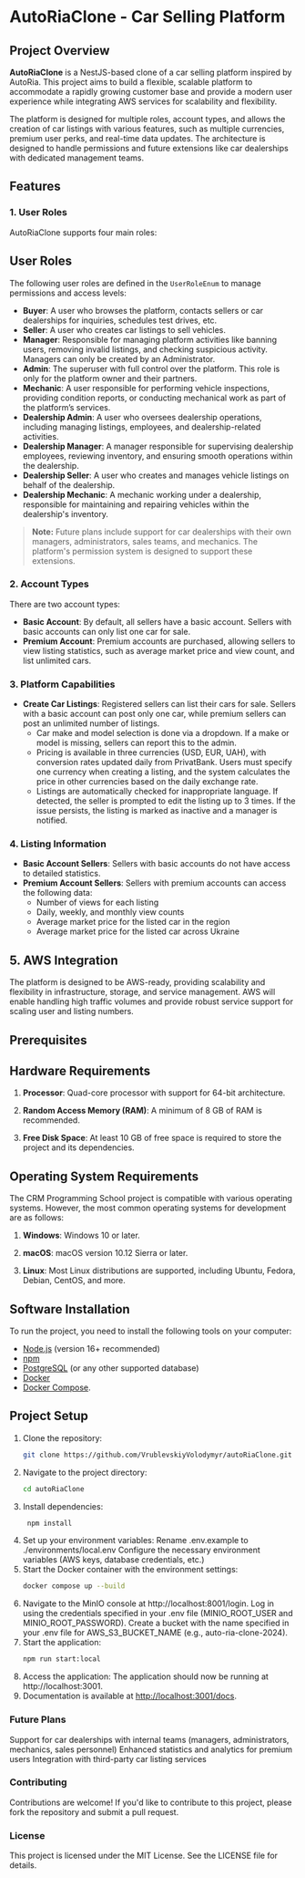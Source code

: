 # AutoRiaClone - Car Selling Platform

## Project Overview

**AutoRiaClone** is a NestJS-based clone of a car selling platform inspired by AutoRia. This project aims to build a flexible, scalable platform to accommodate a rapidly growing customer base and provide a modern user experience while integrating AWS services for scalability and flexibility.

The platform is designed for multiple roles, account types, and allows the creation of car listings with various features, such as multiple currencies, premium user perks, and real-time data updates. The architecture is designed to handle permissions and future extensions like car dealerships with dedicated management teams.

## Features

### 1. User Roles
AutoRiaClone supports four main roles:

## User Roles

The following user roles are defined in the `UserRoleEnum` to manage permissions and access levels:

- **Buyer**: A user who browses the platform, contacts sellers or car dealerships for inquiries, schedules test drives, etc.
- **Seller**: A user who creates car listings to sell vehicles.
- **Manager**: Responsible for managing platform activities like banning users, removing invalid listings, and checking suspicious activity. Managers can only be created by an Administrator.
- **Admin**: The superuser with full control over the platform. This role is only for the platform owner and their partners.
- **Mechanic**: A user responsible for performing vehicle inspections, providing condition reports, or conducting mechanical work as part of the platform’s services.
- **Dealership Admin**: A user who oversees dealership operations, including managing listings, employees, and dealership-related activities.
- **Dealership Manager**: A manager responsible for supervising dealership employees, reviewing inventory, and ensuring smooth operations within the dealership.
- **Dealership Seller**: A user who creates and manages vehicle listings on behalf of the dealership.
- **Dealership Mechanic**: A mechanic working under a dealership, responsible for maintaining and repairing vehicles within the dealership's inventory.

> **Note:** Future plans include support for car dealerships with their own managers, administrators, sales teams, and mechanics. The platform's permission system is designed to support these extensions.

### 2. Account Types
There are two account types:

- **Basic Account**: By default, all sellers have a basic account. Sellers with basic accounts can only list one car for sale.
- **Premium Account**: Premium accounts are purchased, allowing sellers to view listing statistics, such as average market price and view count, and list unlimited cars.

### 3. Platform Capabilities
- **Create Car Listings**: Registered sellers can list their cars for sale. Sellers with a basic account can post only one car, while premium sellers can post an unlimited number of listings.
    - Car make and model selection is done via a dropdown. If a make or model is missing, sellers can report this to the admin.
    - Pricing is available in three currencies (USD, EUR, UAH), with conversion rates updated daily from PrivatBank. Users must specify one currency when creating a listing, and the system calculates the price in other currencies based on the daily exchange rate.
    - Listings are automatically checked for inappropriate language. If detected, the seller is prompted to edit the listing up to 3 times. If the issue persists, the listing is marked as inactive and a manager is notified.

### 4. Listing Information
- **Basic Account Sellers**: Sellers with basic accounts do not have access to detailed statistics.
- **Premium Account Sellers**: Sellers with premium accounts can access the following data:
    - Number of views for each listing
    - Daily, weekly, and monthly view counts
    - Average market price for the listed car in the region
    - Average market price for the listed car across Ukraine

## 5. AWS Integration
The platform is designed to be AWS-ready, providing scalability and flexibility in infrastructure, storage, and service management. AWS will enable handling high traffic volumes and provide robust service support for scaling user and listing numbers.

## Prerequisites

## Hardware Requirements

1. **Processor**: Quad-core processor with support for 64-bit architecture.

2. **Random Access Memory (RAM)**: A minimum of 8 GB of RAM is recommended.

3. **Free Disk Space**: At least 10 GB of free space is required to store the project and its dependencies.

## Operating System Requirements

The CRM Programming School project is compatible with various operating systems. However, the most common operating systems for development are as follows:

1. **Windows**: Windows 10 or later.

2. **macOS**: macOS version 10.12 Sierra or later.

3. **Linux**: Most Linux distributions are supported, including Ubuntu, Fedora, Debian, CentOS, and more.

## Software Installation

To run the project, you need to install the following tools on your computer:

- [Node.js](https://nodejs.org/) (version 16+ recommended)
- [npm](https://www.npmjs.com/)
- [PostgreSQL](https://www.postgresql.org/) (or any other supported database)
- [Docker](https://www.docker.com/) 
- [Docker Compose](https://docs.docker.com/compose/).

## Project Setup

1. Clone the repository:
   ```bash
   git clone https://github.com/VrublevskiyVolodymyr/autoRiaClone.git
2. Navigate to the project directory:
   ```bash
   cd autoRiaClone
3. Install dependencies:
   ```bash
    npm install
4. Set up your environment variables:
   Rename .env.example to ./environments/local.env
   Configure the necessary environment variables (AWS keys, database credentials, etc.)
5. Start the Docker container with the environment settings:
    ```bash
   docker compose up --build

6. Navigate to the MinIO console at http://localhost:8001/login.
Log in using the credentials specified in your .env file (MINIO_ROOT_USER and MINIO_ROOT_PASSWORD).
Create a bucket with the name specified in your .env file for AWS_S3_BUCKET_NAME (e.g., auto-ria-clone-2024).
7. Start the application:
   ```bash
   npm run start:local
8. Access the application:
   The application should now be running at http://localhost:3001.
9. Documentation is available at [http://localhost:3001/docs](http://localhost:3001/docs).

### Future Plans
Support for car dealerships with internal teams (managers, administrators, mechanics, sales personnel)
Enhanced statistics and analytics for premium users
Integration with third-party car listing services


### Contributing
Contributions are welcome! If you'd like to contribute to this project, please fork the repository and submit a pull request.

### License
This project is licensed under the MIT License. See the LICENSE file for details.

